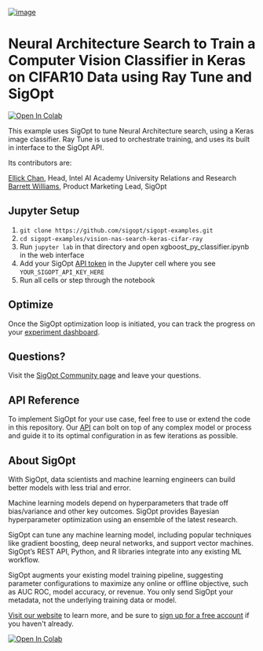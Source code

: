 [![image](https://sigopt.com/static/img/SigOpt_logo_horiz.png?raw=true)](https://sigopt.com)

# Neural Architecture Search to Train a Computer Vision Classifier in Keras on CIFAR10 Data using Ray Tune and SigOpt

<a href="https://colab.research.google.com/github/sigopt/sigopt-examples/blob/master/vision-nas-search-keras-cifar-ray/mininas.ipynb" target="_parent"><img src="https://colab.research.google.com/assets/colab-badge.svg" alt="Open In Colab"/></a>

This example uses SigOpt to tune Neural Architecture search, using a Keras image classifier. Ray Tune is used to orchestrate training, and uses its built in interface to the SigOpt API.

Its contributors are:

[Ellick Chan](https://github.com/ellick-chan), Head, Intel AI Academy University Relations and Research
[Barrett Williams](https://github.com/brwillia), Product Marketing Lead, SigOpt

## Jupyter Setup

1. `git clone https://github.com/sigopt/sigopt-examples.git`
2. `cd sigopt-examples/vision-nas-search-keras-cifar-ray`
3. Run `jupyter lab` in that directory and open xgboost_py_classifier.ipynb in the web interface
4. Add your SigOpt [API token](https://docs.sigopt.com/core-module-api-references/get_started) in the Jupyter cell where you see `YOUR_SIGOPT_API_KEY_HERE`
5. Run all cells or step through the notebook

## Optimize

Once the SigOpt optimization loop is initiated, you can track the progress on your [experiment dashboard](https://sigopt.com/experiments).

## Questions?
Visit the [SigOpt Community page](https://community.sigopt.com) and leave your questions.

## API Reference
To implement SigOpt for your use case, feel free to use or extend the code in this repository. Our [API](https://docs.sigopt.com) can bolt on top of any complex model or process and guide it to its optimal configuration in as few iterations as possible. 

## About SigOpt

With SigOpt, data scientists and machine learning engineers can build better models with less trial and error.

Machine learning models depend on hyperparameters that trade off bias/variance and other key outcomes. SigOpt provides Bayesian hyperparameter optimization using an ensemble of the latest research.

SigOpt can tune any machine learning model, including popular techniques like gradient boosting, deep neural networks, and support vector machines. SigOpt’s REST API, Python, and R libraries integrate into any existing ML workflow.

SigOpt augments your existing model training pipeline, suggesting parameter configurations to maximize any online or offline objective, such as AUC ROC, model accuracy, or revenue. You only send SigOpt your metadata, not the underlying training data or model.

[Visit our website](https://sigopt.com) to learn more, and be sure to [sign up for a free account](https://app.sigopt.com/signup) if you haven't already.

<a href="https://colab.research.google.com/github/sigopt/sigopt-examples/blob/master/vision-nas-search-keras-cifar-ray/mininas.ipynb" target="_parent"><img src="https://colab.research.google.com/assets/colab-badge.svg" alt="Open In Colab"/></a>